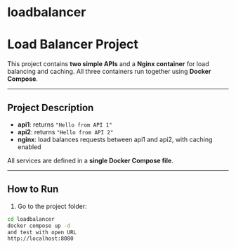 # loadbalancer
# Load Balancer Project

This project contains **two simple APIs** and a **Nginx container** for load balancing and caching.
All three containers run together using **Docker Compose**.

---

## Project Description

- **api1**: returns `"Hello from API 1"`
- **api2**: returns `"Hello from API 2"`
- **nginx**: load balances requests between api1 and api2, with caching enabled

All services are defined in a **single Docker Compose file**.

---

## How to Run

1. Go to the project folder:

```bash
cd loadbalancer
docker compose up -d
and test with open URL
http://localhost:8080

